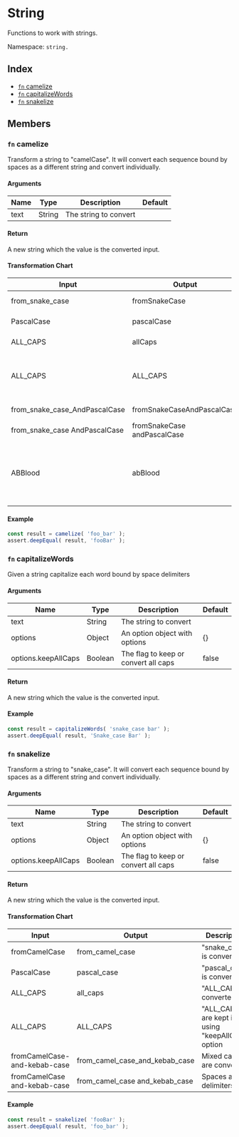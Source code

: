 # String

Functions to work with strings.

Namespace: `string.`

## Index
- [`fn` camelize](#fn-camelize)
- [`fn` capitalizeWords](#fn-capitalizewords)
- [`fn` snakelize](#fn-snakelize)

## Members

### `fn` camelize

Transform a string to "camelCase". It will convert each sequence bound by spaces as a different string and convert individually.

#### Arguments

|Name|Type|Description|Default|
|---|---|---|---|
|text|String|The string to convert||

#### Return

A new string which the value is the converted input.

#### Transformation Chart
|Input|Output|Description|
|---|---|---|
|from_snake_case|fromSnakeCase|"snake_case" is converted|
|PascalCase|pascalCase|"PascalCase" is converted|
|ALL_CAPS|allCaps|"ALL_CAPS" is converted|
|ALL_CAPS|ALL_CAPS|"ALL_CAPS" are kept if using "keepAllCaps" property|
|from_snake_case_AndPascalCase|fromSnakeCaseAndPascalCase|Mixed cases are converted|
|from_snake_case AndPascalCase|fromSnakeCase andPascalCase|Spaces are delimiters|
|ABBlood|abBlood|Last uppercase in a sequence followed by lower case is handled as delimiter|

#### Example

```js
const result = camelize( 'foo_bar' );
assert.deepEqual( result, 'fooBar' );
```

### `fn` capitalizeWords

Given a string capitalize each word bound by space delimiters

#### Arguments

|Name|Type|Description|Default|
|---|---|---|---|
|text|String|The string to convert||
|options|Object|An option object with options|{}|
|options.keepAllCaps|Boolean|The flag to keep or convert all caps|false|

#### Return

A new string which the value is the converted input.

#### Example

```js
const result = capitalizeWords( 'snake_case bar' );
assert.deepEqual( result, 'Snake_case Bar' );
```

### `fn` snakelize

Transform a string to "snake_case". It will convert each sequence bound by spaces as a different string and convert individually.

#### Arguments

|Name|Type|Description|Default|
|---|---|---|---|
|text|String|The string to convert||
|options|Object|An option object with options|{}|
|options.keepAllCaps|Boolean|The flag to keep or convert all caps|false|

#### Return

A new string which the value is the converted input.

#### Transformation Chart
|Input|Output|Description|
|---|---|---|
|fromCamelCase|from_camel_case|"snake_case" is converted|
|PascalCase|pascal_case|"pascal_case" is converted|
|ALL_CAPS|all_caps|"ALL_CAPS" is converted|
|ALL_CAPS|ALL_CAPS|"ALL_CAPS" are kept if using "keepAllCaps" option|
|fromCamelCase-and-kebab-case|from_camel_case_and_kebab_case|Mixed cases are converted|
|fromCamelCase and-kebab-case|from_camel_case and_kebab_case|Spaces are delimiters|

#### Example

```js
const result = snakelize( 'fooBar' );
assert.deepEqual( result, 'foo_bar' );
```
